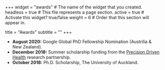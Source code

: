 +++
widget = "awards"  # The name of the widget that you created.
headless = true  # This file represents a page section.
active = true  # Activate this widget? true/false
weight = 6  # Order that this section will appear in.

title = "Awards"
subtitle = ""
+++

- **August 2020:**
  Google Global PhD Fellowship Nomination (Austrilia & New Zealand).
- **December 2018:**
  Summer scholarship funding from the [Precision Driven Health](https://precisiondrivenhealth.com) research partnership.
- **October 2018:**
  Ph.D. Scholarship, The University of Auckland.
